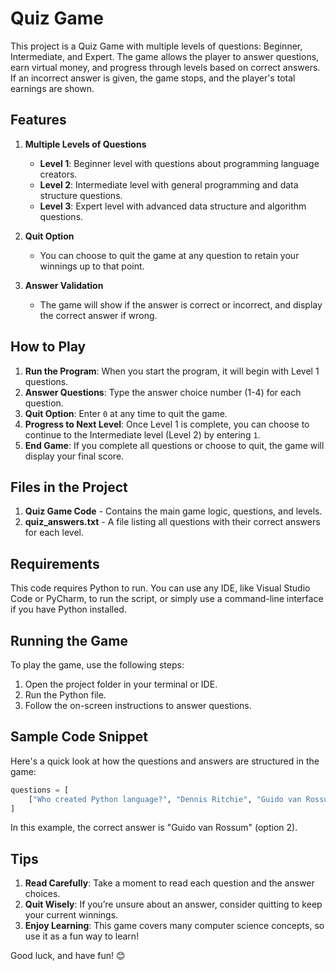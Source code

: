 
# Quiz Game

This project is a Quiz Game with multiple levels of questions: Beginner, Intermediate, and Expert. The game allows the player to answer questions, earn virtual money, and progress through levels based on correct answers. If an incorrect answer is given, the game stops, and the player's total earnings are shown.

## Features
1. **Multiple Levels of Questions**
    - **Level 1**: Beginner level with questions about programming language creators.
    - **Level 2**: Intermediate level with general programming and data structure questions.
    - **Level 3**: Expert level with advanced data structure and algorithm questions.

2. **Quit Option**
    - You can choose to quit the game at any question to retain your winnings up to that point.

3. **Answer Validation**
    - The game will show if the answer is correct or incorrect, and display the correct answer if wrong.

## How to Play

1. **Run the Program**: When you start the program, it will begin with Level 1 questions.
2. **Answer Questions**: Type the answer choice number (1-4) for each question.
3. **Quit Option**: Enter `0` at any time to quit the game.
4. **Progress to Next Level**: Once Level 1 is complete, you can choose to continue to the Intermediate level (Level 2) by entering `1`.
5. **End Game**: If you complete all questions or choose to quit, the game will display your final score.

## Files in the Project

1. **Quiz Game Code** - Contains the main game logic, questions, and levels.
2. **quiz_answers.txt** - A file listing all questions with their correct answers for each level.

## Requirements

This code requires Python to run. You can use any IDE, like Visual Studio Code or PyCharm, to run the script, or simply use a command-line interface if you have Python installed.

## Running the Game

To play the game, use the following steps:

1. Open the project folder in your terminal or IDE.
2. Run the Python file.
3. Follow the on-screen instructions to answer questions.

## Sample Code Snippet

Here's a quick look at how the questions and answers are structured in the game:

```python
questions = [
    ["Who created Python language?", "Dennis Ritchie", "Guido van Rossum", "Bjarne Stroustrup", "James Gosling", 2]
]
```

In this example, the correct answer is "Guido van Rossum" (option 2).

## Tips

1. **Read Carefully**: Take a moment to read each question and the answer choices.
2. **Quit Wisely**: If you’re unsure about an answer, consider quitting to keep your current winnings.
3. **Enjoy Learning**: This game covers many computer science concepts, so use it as a fun way to learn!

Good luck, and have fun! 😊

